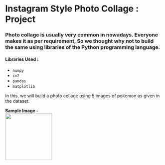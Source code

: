 # Instagram Style Photo Collage : Project

### Photo collage is usually very common in nowadays. Everyone makes it as per requirement, So we thought why not to build the same using libraries of the Python programming language.

#### Libraries Used :
* ` numpy ` 
* ` cv2 `
* ` pandas `
* ` matplotlib `


In this, we will build a photo collage using 5 images of pokemon as given in the dataset.

**Sample Image -** <br>
<img src="https://user-images.githubusercontent.com/47782249/85403014-4f579980-b57a-11ea-97d7-52f321007028.jpg" width = 150px, height =150px>

